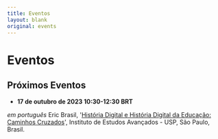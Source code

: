 ```yaml
---
title: Eventos
layout: blank
original: events
---
```


# Eventos

## Próximos Eventos

* **17 de outubro de 2023 10:30-12:30 BRT**

_em português_ Eric Brasil, '[História Digital e História Digital da Educação: Caminhos Cruzados](http://www.iea.usp.br/eventos/historia-digital-educacao-caminhos-cruzados)', Instituto de Estudos Avançados - USP, São Paulo, Brasil.
